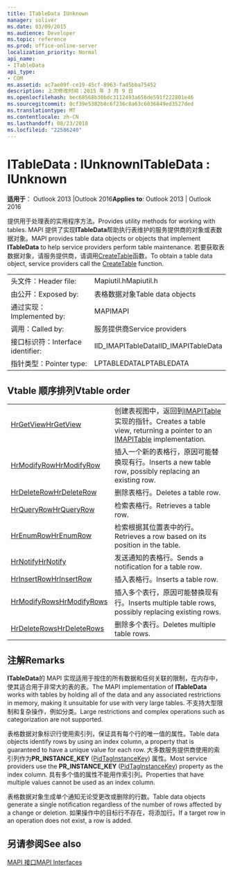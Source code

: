 ```yaml
---
title: ITableData IUnknown
manager: soliver
ms.date: 03/09/2015
ms.audience: Developer
ms.topic: reference
ms.prod: office-online-server
localization_priority: Normal
api_name:
- ITableData
api_type:
- COM
ms.assetid: ac7ae09f-ce19-45cf-8963-fad5bba75452
description: 上次修改时间：2015 年 3 月 9 日
ms.openlocfilehash: bec68568b30bdc3112493a656de591f222801e46
ms.sourcegitcommit: 0cf39e5382b8c6f236c8a63c6036849ed3527ded
ms.translationtype: MT
ms.contentlocale: zh-CN
ms.lasthandoff: 08/23/2018
ms.locfileid: "22586240"
---
```

# <a name="itabledata--iunknown"></a><span data-ttu-id="14269-103">ITableData : IUnknown</span><span class="sxs-lookup"><span data-stu-id="14269-103">ITableData : IUnknown</span></span>

  
  
<span data-ttu-id="14269-104">**适用于**： Outlook 2013 |Outlook 2016</span><span class="sxs-lookup"><span data-stu-id="14269-104">**Applies to**: Outlook 2013 | Outlook 2016</span></span> 
  
<span data-ttu-id="14269-105">提供用于处理表的实用程序方法。</span><span class="sxs-lookup"><span data-stu-id="14269-105">Provides utility methods for working with tables.</span></span> <span data-ttu-id="14269-106">MAPI 提供了实现**ITableData**帮助执行表维护的服务提供商的对象或表数据对象。</span><span class="sxs-lookup"><span data-stu-id="14269-106">MAPI provides table data objects or objects that implement **ITableData** to help service providers perform table maintenance.</span></span> <span data-ttu-id="14269-107">若要获取表数据对象，请服务提供商，请调用[CreateTable](createtable.md)函数。</span><span class="sxs-lookup"><span data-stu-id="14269-107">To obtain a table data object, service providers call the [CreateTable](createtable.md) function.</span></span> 
  
|||
|:-----|:-----|
|<span data-ttu-id="14269-108">头文件：</span><span class="sxs-lookup"><span data-stu-id="14269-108">Header file:</span></span>  <br/> |<span data-ttu-id="14269-109">Mapiutil.h</span><span class="sxs-lookup"><span data-stu-id="14269-109">Mapiutil.h</span></span>  <br/> |
|<span data-ttu-id="14269-110">由公开：</span><span class="sxs-lookup"><span data-stu-id="14269-110">Exposed by:</span></span>  <br/> |<span data-ttu-id="14269-111">表格数据对象</span><span class="sxs-lookup"><span data-stu-id="14269-111">Table data objects</span></span>  <br/> |
|<span data-ttu-id="14269-112">通过实现：</span><span class="sxs-lookup"><span data-stu-id="14269-112">Implemented by:</span></span>  <br/> |<span data-ttu-id="14269-113">MAPI</span><span class="sxs-lookup"><span data-stu-id="14269-113">MAPI</span></span>  <br/> |
|<span data-ttu-id="14269-114">调用：</span><span class="sxs-lookup"><span data-stu-id="14269-114">Called by:</span></span>  <br/> |<span data-ttu-id="14269-115">服务提供商</span><span class="sxs-lookup"><span data-stu-id="14269-115">Service providers</span></span>  <br/> |
|<span data-ttu-id="14269-116">接口标识符：</span><span class="sxs-lookup"><span data-stu-id="14269-116">Interface identifier:</span></span>  <br/> |<span data-ttu-id="14269-117">IID_IMAPITableData</span><span class="sxs-lookup"><span data-stu-id="14269-117">IID_IMAPITableData</span></span>  <br/> |
|<span data-ttu-id="14269-118">指针类型：</span><span class="sxs-lookup"><span data-stu-id="14269-118">Pointer type:</span></span>  <br/> |<span data-ttu-id="14269-119">LPTABLEDATA</span><span class="sxs-lookup"><span data-stu-id="14269-119">LPTABLEDATA</span></span>  <br/> |
   
## <a name="vtable-order"></a><span data-ttu-id="14269-120">Vtable 顺序排列</span><span class="sxs-lookup"><span data-stu-id="14269-120">Vtable order</span></span>

|||
|:-----|:-----|
|[<span data-ttu-id="14269-121">HrGetView</span><span class="sxs-lookup"><span data-stu-id="14269-121">HrGetView</span></span>](itabledata-hrgetview.md) <br/> |<span data-ttu-id="14269-122">创建表视图中，返回到[IMAPITable](imapitableiunknown.md)实现的指针。</span><span class="sxs-lookup"><span data-stu-id="14269-122">Creates a table view, returning a pointer to an [IMAPITable](imapitableiunknown.md) implementation.</span></span>  <br/> |
|[<span data-ttu-id="14269-123">HrModifyRow</span><span class="sxs-lookup"><span data-stu-id="14269-123">HrModifyRow</span></span>](itabledata-hrmodifyrow.md) <br/> |<span data-ttu-id="14269-124">插入一个新的表格行，原因可能替换现有行。</span><span class="sxs-lookup"><span data-stu-id="14269-124">Inserts a new table row, possibly replacing an existing row.</span></span>  <br/> |
|[<span data-ttu-id="14269-125">HrDeleteRow</span><span class="sxs-lookup"><span data-stu-id="14269-125">HrDeleteRow</span></span>](itabledata-hrdeleterow.md) <br/> |<span data-ttu-id="14269-126">删除表格行。</span><span class="sxs-lookup"><span data-stu-id="14269-126">Deletes a table row.</span></span>  <br/> |
|[<span data-ttu-id="14269-127">HrQueryRow</span><span class="sxs-lookup"><span data-stu-id="14269-127">HrQueryRow</span></span>](itabledata-hrqueryrow.md) <br/> |<span data-ttu-id="14269-128">检索表格行。</span><span class="sxs-lookup"><span data-stu-id="14269-128">Retrieves a table row.</span></span>  <br/> |
|[<span data-ttu-id="14269-129">HrEnumRow</span><span class="sxs-lookup"><span data-stu-id="14269-129">HrEnumRow</span></span>](itabledata-hrenumrow.md) <br/> |<span data-ttu-id="14269-130">检索根据其位置表中的行。</span><span class="sxs-lookup"><span data-stu-id="14269-130">Retrieves a row based on its position in the table.</span></span>  <br/> |
|[<span data-ttu-id="14269-131">HrNotify</span><span class="sxs-lookup"><span data-stu-id="14269-131">HrNotify</span></span>](itabledata-hrnotify.md) <br/> |<span data-ttu-id="14269-132">发送通知的表格行。</span><span class="sxs-lookup"><span data-stu-id="14269-132">Sends a notification for a table row.</span></span>  <br/> |
|[<span data-ttu-id="14269-133">HrInsertRow</span><span class="sxs-lookup"><span data-stu-id="14269-133">HrInsertRow</span></span>](itabledata-hrinsertrow.md) <br/> |<span data-ttu-id="14269-134">插入表格行。</span><span class="sxs-lookup"><span data-stu-id="14269-134">Inserts a table row.</span></span>  <br/> |
|[<span data-ttu-id="14269-135">HrModifyRows</span><span class="sxs-lookup"><span data-stu-id="14269-135">HrModifyRows</span></span>](itabledata-hrmodifyrows.md) <br/> |<span data-ttu-id="14269-136">插入多个表行，原因可能替换现有行。</span><span class="sxs-lookup"><span data-stu-id="14269-136">Inserts multiple table rows, possibly replacing existing rows.</span></span>  <br/> |
|[<span data-ttu-id="14269-137">HrDeleteRows</span><span class="sxs-lookup"><span data-stu-id="14269-137">HrDeleteRows</span></span>](itabledata-hrdeleterows.md) <br/> |<span data-ttu-id="14269-138">删除多个表行。</span><span class="sxs-lookup"><span data-stu-id="14269-138">Deletes multiple table rows.</span></span>  <br/> |
   
## <a name="remarks"></a><span data-ttu-id="14269-139">注解</span><span class="sxs-lookup"><span data-stu-id="14269-139">Remarks</span></span>

<span data-ttu-id="14269-140">**ITableData**的 MAPI 实现适用于按住的所有数据和任何关联的限制，在内存中，使其适合用于非常大的表的表。</span><span class="sxs-lookup"><span data-stu-id="14269-140">The MAPI implementation of **ITableData** works with tables by holding all of the data and any associated restrictions in memory, making it unsuitable for use with very large tables.</span></span> <span data-ttu-id="14269-141">不支持大型限制和复杂操作，例如分类。</span><span class="sxs-lookup"><span data-stu-id="14269-141">Large restrictions and complex operations such as categorization are not supported.</span></span> 
  
<span data-ttu-id="14269-142">表格数据对象标识行使用索引列，保证具有每个行的唯一值的属性。</span><span class="sxs-lookup"><span data-stu-id="14269-142">Table data objects identify rows by using an index column, a property that is guaranteed to have a unique value for each row.</span></span> <span data-ttu-id="14269-143">大多数服务提供商使用的索引列作为**PR_INSTANCE_KEY** ([PidTagInstanceKey](pidtaginstancekey-canonical-property.md)) 属性。</span><span class="sxs-lookup"><span data-stu-id="14269-143">Most service providers use the **PR_INSTANCE_KEY** ([PidTagInstanceKey](pidtaginstancekey-canonical-property.md)) property as the index column.</span></span> <span data-ttu-id="14269-144">具有多个值的属性不能用作索引列。</span><span class="sxs-lookup"><span data-stu-id="14269-144">Properties that have multiple values cannot be used as an index column.</span></span>
  
<span data-ttu-id="14269-145">表格数据对象生成单个通知无论受更改或删除的行数。</span><span class="sxs-lookup"><span data-stu-id="14269-145">Table data objects generate a single notification regardless of the number of rows affected by a change or deletion.</span></span> <span data-ttu-id="14269-146">如果操作中的目标行不存在，将添加行。</span><span class="sxs-lookup"><span data-stu-id="14269-146">If a target row in an operation does not exist, a row is added.</span></span>
  
## <a name="see-also"></a><span data-ttu-id="14269-147">另请参阅</span><span class="sxs-lookup"><span data-stu-id="14269-147">See also</span></span>



[<span data-ttu-id="14269-148">MAPI 接口</span><span class="sxs-lookup"><span data-stu-id="14269-148">MAPI Interfaces</span></span>](mapi-interfaces.md)

